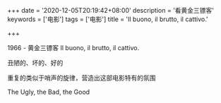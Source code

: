 +++
date = '2020-12-05T20:19:42+08:00'
description = '看黄金三镖客'
keywords = ['电影']
tags = ['电影']
title = 'Il buono, il brutto, il cattivo.'

+++

1966 - 黄金三镖客 Il buono, il brutto, il cattivo.

丑陋的、坏的、好的

重复的类似于哨声的旋律，营造出这部电影特有的氛围

The Ugly, the Bad, the Good
